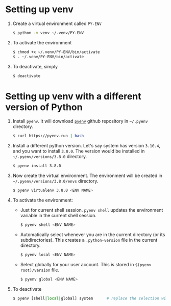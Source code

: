 # Setting up venv

1. Create a virtual environment called `PY-ENV`

   ```bash
   $ python -m venv ~/.venv/PY-ENV
   ```

2. To activate the environment

   ```bash
   $ chmod +x ~/.venv/PY-ENV/bin/activate
   $ . ~/.venv/PY-ENV/bin/activate
   ```

3. To deactivate, simply

   ```bash
   $ deactivate
   ```

# Setting up venv with a different version of Python

1. Install `pyenv`. It will download [`pyenv`](https://github.com/pyenv/pyenv.git) github repository in `~/.pyenv` directory.

   ```bash
   $ curl https://pyenv.run | bash
   ```

2. Install a different python version. Let's say system has version `3.10.4`, and you want to install `3.8.0`. The version would be installed in `~/.pyenv/versions/3.8.0` directory.

   ```bash
   $ pyenv install 3.8.0
   ```

3. Now create the virtual environment. The environment will be created in `~/.pyenv/versions/3.8.0/envs` directory.

   ```bash
   $ pyenv virtualenv 3.8.0 <ENV NAME>
   ```

4. To activate the environment:

   - Just for current shell session. `pyenv shell` updates the environment variable in the current shell session.

     ```bash
     $ pyenv shell <ENV NAME>
     ```

   - Automatically select whenever you are in the current directory (or its subdirectories). This creates a `.python-version` file in the current directory.

     ```bash
     $ pyenv local <ENV NAME>
     ```

   - Select globally for your user account. This is stored in `$(pyenv root)/version` file.

     ```bash
     $ pyenv global <ENV NAME>
     ```

5. To deactivate

   ```bash
   $ pyenv [shell|local|global] system      # replace the selection with system python
   ```
